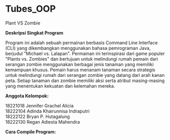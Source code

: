 # Tubes_OOP
Plant VS Zombie

**Deskripsi Singkat Program**

Program ini adalah sebuah permainan berbasis Command Line Interface (CLI) yang dikembangkan menggunakan bahasa pemrograman Java, berjudul "Michael vs. Lalapan". Permainan ini terinspirasi dari game populer "Plants vs. Zombies" dan bertujuan untuk melindungi rumah pemain dari serangan zombie menggunakan berbagai jenis tanaman yang memiliki kemampuan khusus. Pemain harus menanam tanaman secara strategis untuk melindungi rumah dari serangan zombie yang datang dari arah kanan peta. Setiap tanaman dan zombie memiliki aksi serta atribut masing-masing yang menentukan kekuatan dan kelemahan mereka.

**Anggota Kelompok:**

18221018 Jennifer Grachel Alicia  
18222104 Adinda Khairunnisa Indraputri  
18222122 Bryan P. Hutagalung  
18222130 Regan Adiesta Mahendra

**Cara Compile Program:**

